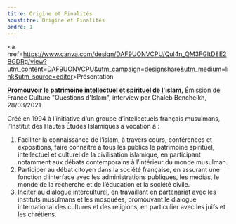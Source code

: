 ```yaml
---
titre: Origine et Finalités
soustitre: Origine et Finalités
ordre: 1
---
```

<a href=<https://www.canva.com/design/DAF9UONVCPU/Qul4n_QM3FGItD8E2BGDRg/view?utm_content=DAF9UONVCPU&utm_campaign=designshare&utm_medium=link&utm_source=editor>>Présentation</a>

**[Promouvoir le patrimoine intellectuel et spirituel de l'islam](https://www.franceculture.fr/emissions/questions-dislam/linstitut-des-hautes-etudes-islamiques),** Émission de France Culture "Questions d'Islam", interview par Ghaleb Bencheikh, 28/03/2021

Créé en 1994 à l’initiative d’un groupe d’intellectuels français musulmans, l’Institut des Hautes Études Islamiques a vocation à&nbsp;:

1. Faciliter la connaissance de l’islam, à travers cours, conférences et expositions, faire connaître à tous les publics le patrimoine spirituel, intellectuel et culturel de la civilisation islamique, en participant notamment aux débats contemporains à l’intérieur du monde musulman.
2. Participer au débat citoyen dans la société française, en assurant une fonction d’interface avec les administrations publiques, les médias, le monde de la recherche et de l’éducation et la société civile.
3. Inciter au dialogue interculturel, en travaillant en partenariat avec les instituts musulmans et les mosquées, promouvant le dialogue international des cultures et des religions, en particulier avec les juifs et les chrétiens.